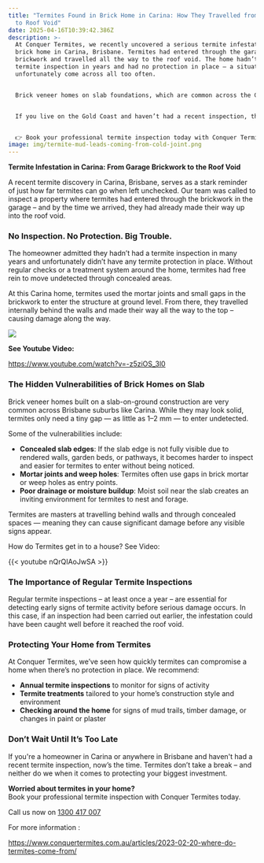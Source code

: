 ```yaml
---
title: "Termites Found in Brick Home in Carina: How They Travelled from Garage
  to Roof Void"
date: 2025-04-16T10:39:42.386Z
description: >-
  At Conquer Termites, we recently uncovered a serious termite infestation in a
  brick home in Carina, Brisbane. Termites had entered through the garage
  brickwork and travelled all the way to the roof void. The home hadn’t had a
  termite inspection in years and had no protection in place — a situation we
  unfortunately come across all too often.


  Brick veneer homes on slab foundations, which are common across the Gold Coast, are not immune. Termites only need a tiny gap to enter and can remain hidden until major damage is done.


  If you live on the Gold Coast and haven’t had a recent inspection, this story is a reminder of how easily termites can invade — and how far they can travel.


  👉 Book your professional termite inspection today with Conquer Termites Gold Coast.
image: img/termite-mud-leads-coming-from-cold-joint.png
---
```

**Termite Infestation in Carina: From Garage Brickwork to the Roof Void**

A recent termite discovery in Carina, Brisbane, serves as a stark reminder of just how far termites can go when left unchecked. Our team was called to inspect a property where termites had entered through the brickwork in the garage – and by the time we arrived, they had already made their way up into the roof void.

### No Inspection. No Protection. Big Trouble.

The homeowner admitted they hadn’t had a termite inspection in many years and unfortunately didn’t have any termite protection in place. Without regular checks or a treatment system around the home, termites had free rein to move undetected through concealed areas.

At this Carina home, termites used the mortar joints and small gaps in the brickwork to enter the structure at ground level. From there, they travelled internally behind the walls and made their way all the way to the top – causing damage along the way.

![](img/t.png)

**See Youtube Video:** 

<https://www.youtube.com/watch?v=-z5ziOS_3l0>

### The Hidden Vulnerabilities of Brick Homes on Slab

Brick veneer homes built on a slab-on-ground construction are very common across Brisbane suburbs like Carina. While they may look solid, termites only need a tiny gap — as little as 1–2 mm — to enter undetected.

Some of the vulnerabilities include:

* **Concealed slab edges**: If the slab edge is not fully visible due to rendered walls, garden beds, or pathways, it becomes harder to inspect and easier for termites to enter without being noticed.
* **Mortar joints and weep holes**: Termites often use gaps in brick mortar or weep holes as entry points.
* **Poor drainage or moisture buildup**: Moist soil near the slab creates an inviting environment for termites to nest and forage.

Termites are masters at travelling behind walls and through concealed spaces — meaning they can cause significant damage before any visible signs appear.

How do Termites get in to a house? See Video:

{{< youtube nQrQIAoJwSA >}}

### The Importance of Regular Termite Inspections

Regular termite inspections – at least once a year – are essential for detecting early signs of termite activity before serious damage occurs. In this case, if an inspection had been carried out earlier, the infestation could have been caught well before it reached the roof void.

### Protecting Your Home from Termites

At Conquer Termites, we’ve seen how quickly termites can compromise a home when there’s no protection in place. We recommend:

* **Annual termite inspections** to monitor for signs of activity
* **Termite treatments** tailored to your home’s construction style and environment
* **Checking around the home** for signs of mud trails, timber damage, or changes in paint or plaster

### Don’t Wait Until It’s Too Late

If you're a homeowner in Carina or anywhere in Brisbane and haven't had a recent termite inspection, now’s the time. Termites don’t take a break – and neither do we when it comes to protecting your biggest investment.

**Worried about termites in your home?**\
Book your professional termite inspection with Conquer Termites today.

Call us now on [1300 417 007](tel:1300417007)

For more information : 

<https://www.conquertermites.com.au/articles/2023-02-20-where-do-termites-come-from/>